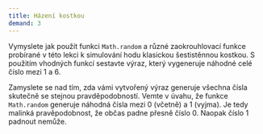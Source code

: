 ```yaml
---
title: Házení kostkou
demand: 3
---
```


Vymyslete jak použít funkci `Math.random` a různé zaokrouhlovací funkce probírané v této lekci k simulování hodu klasickou šestistěnnou kostkou. S použitím vhodných funkcí sestavte výraz, který vygeneruje náhodné celé číslo mezi 1 a 6.

Zamyslete se nad tím, zda vámi vytvořený výraz generuje všechna čísla skutečně se stejnou pravděpodobností. Vemte v úvahu, že funkce `Math.random` generuje náhodná čísla mezi 0 (včetně) a 1 (vyjma). Je tedy malinká pravěpodobnost, že občas padne přesně číslo 0. Naopak číslo 1 padnout nemůže.
